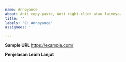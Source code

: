 ```yaml
---
name: Annoyance
about: Anti copy-paste, Anti right-click atau lainnya.
title: ''
labels: 'C: Annoyance'
assignees: ''

---
```


**Sample URL**
https://example.com/

**Penjelasan Lebih Lanjut**
<!-- Jika diperlukan, Anda dapat menjelaskannya secara rinci atau memberikan gambar screenshot.
If needed, you can describe it in detail or provide a screenshot image. -->

